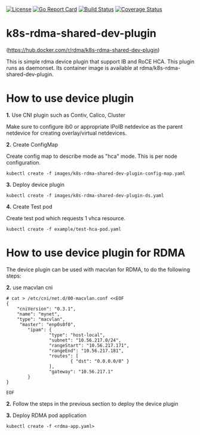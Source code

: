 [![License](https://img.shields.io/badge/License-Apache%202.0-blue.svg)](http://www.apache.org/licenses/LICENSE-2.0)
[![Go Report Card](https://goreportcard.com/badge/github.com/Mellanox/k8s-rdma-shared-dev-plugin)](https://goreportcard.com/report/github.com/Mellanox/rdma-cni)
[![Build Status](https://travis-ci.com/Mellanox/k8s-rdma-shared-dev-plugin.svg?branch=master)](https://travis-ci.com/Mellanox/k8s-rdma-shared-dev-plugin)
[![Coverage Status](https://coveralls.io/repos/github/Mellanox/k8s-rdma-shared-dev-plugin/badge.svg)](https://coveralls.io/github/Mellanox/k8s-rdma-shared-dev-plugin)

# k8s-rdma-shared-dev-plugin
(https://hub.docker.com/r/rdma/k8s-rdma-shared-dev-plugin)

This is simple rdma device plugin that support IB and RoCE HCA.
This plugin runs as daemonset.
Its container image is available at rdma/k8s-rdma-shared-dev-plugin.

# How to use device plugin

**1.** Use CNI plugin such as Contiv, Calico, Cluster

Make sure to configure ib0 or appropriate IPoIB netdevice as the parent netdevice for creating overlay/virtual netdevices.

**2.** Create ConfigMap

Create config map to describe mode as "hca" mode.
This is per node configuration.

```
kubectl create -f images/k8s-rdma-shared-dev-plugin-config-map.yaml
```

**3.** Deploy device plugin

```
kubectl create -f images/k8s-rdma-shared-dev-plugin-ds.yaml
```

**4.** Create Test pod

Create test pod which requests 1 vhca resource.
```
kubectl create -f example/test-hca-pod.yaml
```

# How to use device plugin for RDMA

The device plugin can be used with macvlan for RDMA, to do the following steps:

**2.** use macvlan cni

```
# cat > /etc/cni/net.d/00-macvlan.conf <<EOF
{
    "cniVersion": "0.3.1",
    "name": "mynet",
    "type": "macvlan",
     "master": "enp0s0f0",
        "ipam": {
                "type": "host-local",
                "subnet": "10.56.217.0/24",
                "rangeStart": "10.56.217.171",
                "rangeEnd": "10.56.217.181",
                "routes": [
                        { "dst": "0.0.0.0/0" }
                ],
                "gateway": "10.56.217.1"
        }
}

EOF
```

**2.** Follow the steps in the previous section to deploy the device plugin

**3.** Deploy RDMA pod application

```
kubectl create -f <rdma-app.yaml>
```
